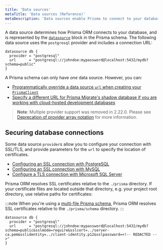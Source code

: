 ```yaml
---
title: 'Data sources'
metaTitle: 'Data sources (Reference)'
metaDescription: 'Data sources enable Prisma to connect to your database. This page explains how to configure data sources in your Prisma schema.'
---
```


<!-- TopBlock -->

A data source determines how Prisma ORM connects to your database, and is represented by the [`datasource`](/orm/reference/prisma-schema-reference#datasource) block in the Prisma schema. The following data source uses the `postgresql` provider and includes a connection URL:

```prisma
datasource db {
  provider = "postgresql"
  url      = "postgresql://johndoe:mypassword@localhost:5432/mydb?schema=public"
}
```

A Prisma schema can only have _one_ data source. However, you can:

- [Programmatically override a data source `url` when creating your `PrismaClient`](/orm/reference/prisma-client-reference#programmatically-override-a-datasource-url)
- [Specify a different URL for Prisma Migrate's shadow database if you are working with cloud-hosted development databases](/orm/prisma-migrate/understanding-prisma-migrate/shadow-database#cloud-hosted-shadow-databases-must-be-created-manually)

> **Note**: Multiple provider support was removed in 2.22.0. Please see [Deprecation of provider array notation](https://github.com/prisma/prisma/issues/3834) for more information.

## Securing database connections

Some data source `provider`s allow you to configure your connection with SSL/TLS, and provide parameters for the `url` to specify the location of certificates.

- [Configuring an SSL connection with PostgreSQL](/orm/overview/databases/postgresql#configuring-an-ssl-connection)
- [Configuring an SSL connection with MySQL](/orm/overview/databases/mysql#configuring-an-ssl-connection)
- [Configure a TLS connection with Microsoft SQL Server](/orm/overview/databases/sql-server#connection-details)

Prisma ORM resolves SSL certificates relative to the `./prisma` directory. If your certificate files are located outside that directory, e.g. your project root directory, use relative paths for certificates:

:::note
When you're using a [multi-file Prisma schema](/orm/prisma-schema/overview/location#multi-file-prisma-schema), Prisma ORM resolves SSL certificates relative to the `./prisma/schema` directory.
:::

```prisma
datasource db {
  provider = "postgresql"
  url      = "postgresql://johndoe:mypassword@localhost:5432/mydb?schema=public&sslmode=require&sslcert=../server-ca.pem&sslidentity=../client-identity.p12&sslpassword=<!-- REDACTED -->"
}
```

